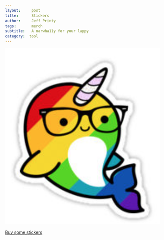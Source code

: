 ```yaml
---
layout:     post
title:      Stickers
author:     Jeff Printy
tags: 		merch
subtitle:  	A narwha11y for your lappy
category:  tool
---
```

<!-- Start Writing Below in Markdown -->

![Narwha11y sticker](/img/sticker.png)

[Buy some stickers](https://www.redbubble.com/people/drwicked/works/26890539-narwha11y?ref=personalised_recommendations_carousel&asc=u)
